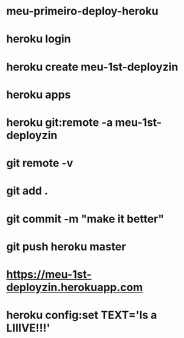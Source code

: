 # meu-primeiro-deploy-heroku
# heroku login
# heroku create meu-1st-deployzin
# heroku apps
# heroku git:remote -a meu-1st-deployzin
# git remote -v
# git add .
# git commit -m "make it better"
# git push heroku master
# https://meu-1st-deployzin.herokuapp.com
# heroku config:set TEXT='Is a LIIIVE!!!'
